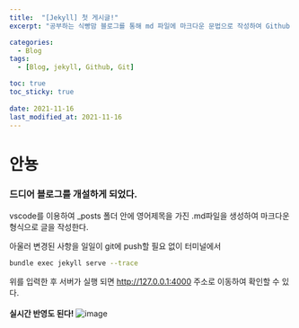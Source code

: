 ```yaml
---
title:  "[Jekyll] 첫 게시글!"
excerpt: "공부하는 식빵맘 블로그를 통해 md 파일에 마크다운 문법으로 작성하여 Github 원격 저장소에 업로드 해보자. 에디터는 Visual Studio code 사용! 로컬 서버에서 확인도 해보자. "

categories:
  - Blog
tags:
  - [Blog, jekyll, Github, Git]

toc: true
toc_sticky: true
 
date: 2021-11-16
last_modified_at: 2021-11-16
---
```



# 안뇽

### 드디어 블로그를 개설하게 되었다. <br>
vscode를 이용하여
_posts 폴더 안에 영어제목을 가진 .md파일을 생성하여 마크다운 형식으로 글을 작성한다.

아울러 변경된 사항을 일일이 git에 push할 필요 없이 터미널에서 <br>
```zsh
bundle exec jekyll serve --trace
```
위를 입력한 후 서버가 실행 되면
http://127.0.0.1:4000 주소로 이동하여 확인할 수 있다.  
<br>
**실시간 반영도 된다!**
![image](https://user-images.githubusercontent.com/69746360/141996182-54a537b1-a025-493a-b5f7-dcfe92d7e564.png)
